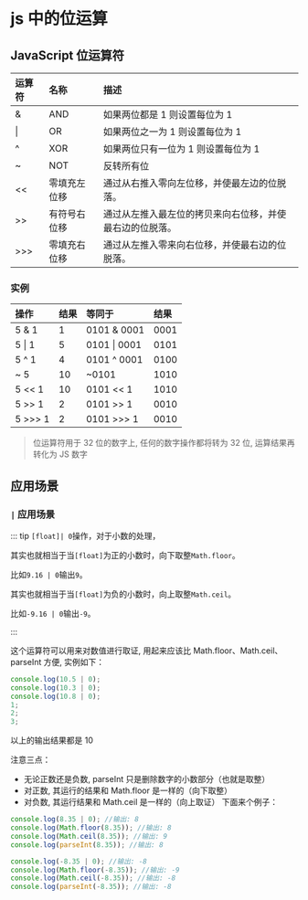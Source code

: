 # js 中的位运算

## JavaScript 位运算符

| 运算符 | 名称         | 描述                                                     |
| :----- | :----------- | :------------------------------------------------------- |
| &      | AND          | 如果两位都是 1 则设置每位为 1                            |
| \|     | OR           | 如果两位之一为 1 则设置每位为 1                          |
| ^      | XOR          | 如果两位只有一位为 1 则设置每位为 1                      |
| ~      | NOT          | 反转所有位                                               |
| <<     | 零填充左位移 | 通过从右推入零向左位移，并使最左边的位脱落。             |
| >>     | 有符号右位移 | 通过从左推入最左位的拷贝来向右位移，并使最右边的位脱落。 |
| >>>    | 零填充右位移 | 通过从左推入零来向右位移，并使最右边的位脱落。           |

### 实例

| 操作    | 结果 | 等同于       | 结果 |
| :------ | :--- | :----------- | :--- |
| 5 & 1   | 1    | 0101 & 0001  | 0001 |
| 5 \| 1  | 5    | 0101 \| 0001 | 0101 |
| 5 ^ 1   | 4    | 0101 ^ 0001  | 0100 |
| ~ 5     | 10   | ~0101        | 1010 |
| 5 << 1  | 10   | 0101 << 1    | 1010 |
| 5 >> 1  | 2    | 0101 >> 1    | 0010 |
| 5 >>> 1 | 2    | 0101 >>> 1   | 0010 |

> 位运算符用于 32 位的数字上, 任何的数字操作都将转为 32 位, 运算结果再转化为 JS 数字

## 应用场景

### `|` 应用场景

::: tip
`[float]| 0`操作，对于小数的处理，

其实也就相当于当`[float]`为正的小数时，向下取整`Math.floor`。

比如`9.16 | 0`输出`9`。

其实也就相当于当`[float]`为负的小数时，向上取整`Math.ceil`。

比如`-9.16 | 0`输出`-9`。

:::

这个运算符可以用来对数值进行取证, 用起来应该比 Math.floor、Math.ceil、parseInt 方便, 实例如下：

```js
console.log(10.5 | 0);
console.log(10.3 | 0);
console.log(10.8 | 0);
1;
2;
3;
```

以上的输出结果都是 10

注意三点：

- 无论正数还是负数, parseInt 只是删除数字的小数部分（也就是取整）
- 对正数, 其运行的结果和 Math.floor 是一样的（向下取整）
- 对负数, 其运行结果和 Math.ceil 是一样的（向上取证）
  下面来个例子：

```js
console.log(8.35 | 0); //输出: 8
console.log(Math.floor(8.35)); //输出: 8
console.log(Math.ceil(8.35)); //输出: 9
console.log(parseInt(8.35)); //输出: 8

console.log(-8.35 | 0); //输出: -8
console.log(Math.floor(-8.35)); //输出: -9
console.log(Math.ceil(-8.35)); //输出: -8
console.log(parseInt(-8.35)); //输出: -8
```
